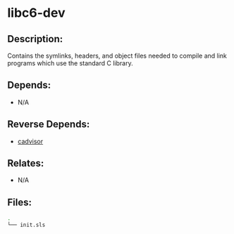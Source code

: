 # libc6-dev

## Description:

Contains the symlinks, headers, and object files needed to compile and link programs which use the standard C library.

## Depends:

  -  N/A

## Reverse Depends:

  -  [cadvisor](/salt/cadvisor)

## Relates:

  -  N/A

## Files:

```bash
.
└── init.sls
```
